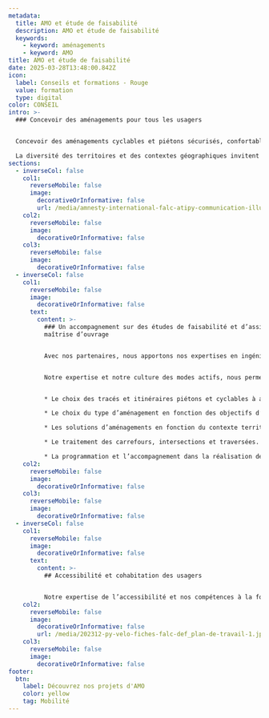 ```yaml
---
metadata:
  title: AMO et étude de faisabilité
  description: AMO et étude de faisabilité
  keywords:
    - keyword: aménagements
    - keyword: AMO
title: AMO et étude de faisabilité
date: 2025-03-28T13:48:00.842Z
icon:
  label: Conseils et formations - Rouge
  value: formation
  type: digital
color: CONSEIL
intro: >-
  ### Concevoir des aménagements pour tous les usagers


  Concevoir des aménagements cyclables et piétons sécurisés, confortables et accessibles à tous est une science complexe. Face à la diversité des solutions et à la diversité des usagers piétons et cyclistes, chaque détail va avoir son importance. 

  La diversité des territoires et des contextes géographiques invitent également à de nombreux questionnements sur les choix à faire et les possibilités d’aménagement.
sections:
  - inverseCol: false
    col1:
      reverseMobile: false
      image:
        decorativeOrInformative: false
        url: /media/amnesty-international-falc-atipy-communication-illustration.jpg
    col2:
      reverseMobile: false
      image:
        decorativeOrInformative: false
    col3:
      reverseMobile: false
      image:
        decorativeOrInformative: false
  - inverseCol: false
    col1:
      reverseMobile: false
      image:
        decorativeOrInformative: false
      text:
        content: >-
          ### Un accompagnement sur des études de faisabilité et d’assistance à
          maîtrise d’ouvrage


          Avec nos partenaires, nous apportons nos expertises en ingénierie piétonne et cyclable pour de l’assistance à maîtrise d'ouvrage et des études de faisabilité dans la conception d’aménagements.


          Notre expertise et notre culture des modes actifs, nous permettent de vous guider dans : 


          * Le choix des tracés et itinéraires piétons et cyclables à aménager en fonction des besoins de mobilités

          * Le choix du type d’aménagement en fonction des objectifs d’usages : piste cyclable, voie verte, zones apaisées, plan de circulation, double sens cyclable, chaucidou, vélorue…

          * Les solutions d’aménagements en fonction du contexte territorial et des contraintes techniques : proposition de scénario d’aménagement, schéma d’aménagement, profil en travers, analyses multi-critères

          * Le traitement des carrefours, intersections et traversées.

          * La programmation et l’accompagnement dans la réalisation des aménagements.
    col2:
      reverseMobile: false
      image:
        decorativeOrInformative: false
    col3:
      reverseMobile: false
      image:
        decorativeOrInformative: false
  - inverseCol: false
    col1:
      reverseMobile: false
      image:
        decorativeOrInformative: false
      text:
        content: >-
          ## Accessibilité et cohabitation des usagers


          Notre expertise de l’accessibilité et nos compétences à la fois sur la marche et sur le vélo nous permettent de vous guider dans la prise en compte des enjeux de cohabitation et des enjeux d’inclusion dans  l’espace public. L’objectif est de concevoir des aménagements cyclables qui répondent également aux besoins des piétons et des personnes en situation de handicap en limitant les conflits d’usages.
    col2:
      reverseMobile: false
      image:
        decorativeOrInformative: false
        url: /media/202312-py-velo-fiches-falc-def_plan-de-travail-1.jpg
    col3:
      reverseMobile: false
      image:
        decorativeOrInformative: false
footer:
  btn:
    label: Découvrez nos projets d'AMO
    color: yellow
    tag: Mobilité
---
```

